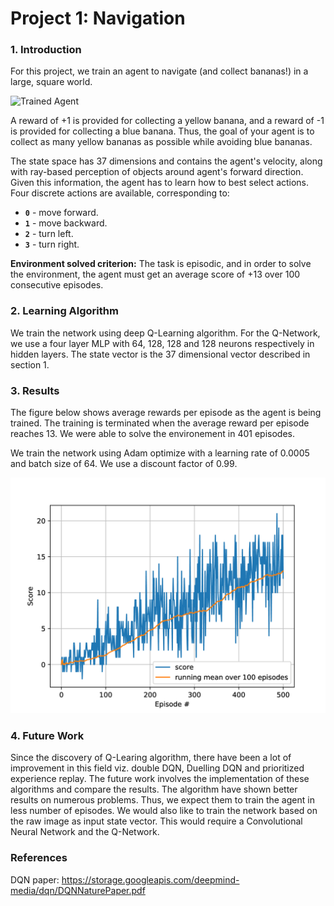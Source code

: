 [//]: # (Image References)

[image1]: https://user-images.githubusercontent.com/10624937/42135619-d90f2f28-7d12-11e8-8823-82b970a54d7e.gif "Trained Agent"
[image2]: https://github.com/shashanktyagi/p1_navigation/blob/master/training_scores.png

# Project 1: Navigation

### 1. Introduction

For this project, we train an agent to navigate (and collect bananas!) in a large, square world.  

![Trained Agent][image1]

A reward of +1 is provided for collecting a yellow banana, and a reward of -1 is provided for collecting a blue banana.  Thus, the goal of your agent is to collect as many yellow bananas as possible while avoiding blue bananas.  

The state space has 37 dimensions and contains the agent's velocity, along with ray-based perception of objects around agent's forward direction.  Given this information, the agent has to learn how to best select actions.  Four discrete actions are available, corresponding to:
- **`0`** - move forward.
- **`1`** - move backward.
- **`2`** - turn left.
- **`3`** - turn right.

**Environment solved criterion:** The task is episodic, and in order to solve the environment, the agent must get an average score of +13 over 100 consecutive episodes.

### 2. Learning Algorithm
We train the network using deep Q-Learning algorithm. For the Q-Network, we use a four layer MLP with 64, 128, 128 and 128 neurons respectively in hidden layers. The state vector is the 37 dimensional vector described in section 1.


### 3. Results
The figure below shows average rewards per episode as the agent is being trained. The training is terminated when the average reward per episode reaches 13. We were able to solve the environement in 401 episodes.

We train the network using Adam optimize with a learning rate of 0.0005 and batch size of 64. We use a discount factor of 0.99.

![Rewards per episode][image2]

### 4. Future Work
  Since the discovery of Q-Learing algorithm, there have been a lot of improvement in this field viz. double DQN, Duelling DQN and prioritized experience replay. The future work involves the implementation of these algorithms and compare the results. The algorithm have shown better results on numerous problems. Thus, we expect them to train the agent in less number of episodes.
  We would also like to train the network based on the raw image as input state vector. This would require a Convolutional Neural Network and the Q-Network.
### References
DQN paper: https://storage.googleapis.com/deepmind-media/dqn/DQNNaturePaper.pdf
